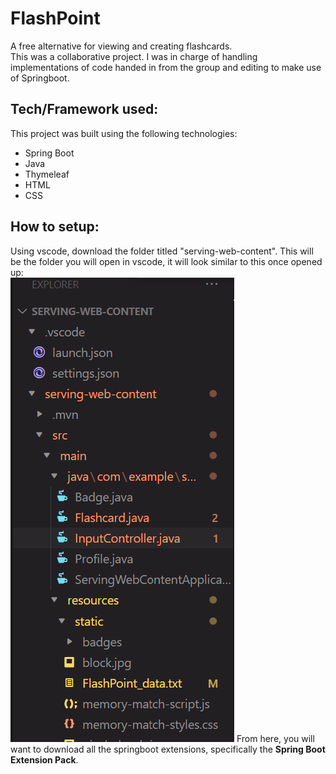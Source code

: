 # FlashPoint
A free alternative for viewing and creating flashcards.<br>
This was a collaborative project. I was in charge of handling implementations of code handed in from the group and editing to make use of Springboot. <br>
## Tech/Framework used:

This project was built using the following technologies:

- Spring Boot
- Java
- Thymeleaf
- HTML
- CSS

## How to setup:
Using vscode, download the folder titled "serving-web-content". This will be the folder you will open in vscode, it will look similar to this once opened up: <br>
![Image of sidebar from VSCODE](/page_images/vscode%20serving.png)
From here, you will want to download all the springboot extensions, specifically the **Spring Boot Extension Pack**.
